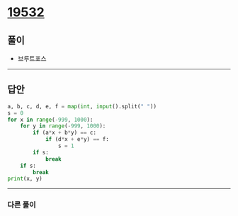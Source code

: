 # [19532](https://www.acmicpc.net/problem/19532)

## 풀이
- 브루트포스
--- 

## 답안
```python
a, b, c, d, e, f = map(int, input().split(" "))
s = 0
for x in range(-999, 1000):
    for y in range(-999, 1000):
        if (a*x + b*y) == c:
            if (d*x + e*y) == f:
                s = 1
        if s:
            break
    if s:
        break
print(x, y)
```
---
### 다른 풀이

```python

```
>
